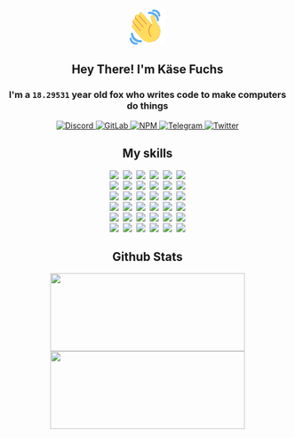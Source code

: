 <div><p align=center><img src=./resources/images/wave.gif width=64px height=64px></p><h2 align=center>Hey There! I'm Käse Fuchs</h2><h3 align=center>I'm a <code>18.29531</code> year old fox who writes code to make computers do things</h3><p align=center><a href=https://discord.com/users/507526681125322772><img alt=Discord src="https://img.shields.io/badge/Discord-5865F2?logo=discord&logoColor=white&style=flat-square#f94dada7b1e34ee97f363fb13126d3df"> </a><a href=https://gitlab.com/kasefuchs><img alt=GitLab src="https://img.shields.io/badge/GitLab-330F63?logo=gitlab&logoColor=white&style=flat-square#f94dada7b1e34ee97f363fb13126d3df"> </a><a href=https://npmjs.com/~kasefuchs><img alt=NPM src="https://img.shields.io/badge/NPM-CB3837?logo=npm&logoColor=white&style=flat-square#f94dada7b1e34ee97f363fb13126d3df"> </a><a href=https://t.me/kasefuchs><img alt=Telegram src="https://img.shields.io/badge/Telegram-2CA5E0?logo=telegram&logoColor=white&style=flat-square#f94dada7b1e34ee97f363fb13126d3df"> </a><a href=https://twitter.com/kasefuchs><img alt=Twitter src="https://img.shields.io/badge/Twitter-1DA1F2?logo=twitter&logoColor=white&style=flat-square#f94dada7b1e34ee97f363fb13126d3df"></a></p><h2 align=center>My skills</h2><p align=center><a href=https://aws.amazon.com/ ><picture><source srcset="https://skillicons.dev/icons?i=aws&theme=dark#f94dada7b1e34ee97f363fb13126d3df" media="(prefers-color-scheme: dark)"><source srcset="https://skillicons.dev/icons?i=aws&theme=light#f94dada7b1e34ee97f363fb13126d3df" media="(prefers-color-scheme: light), (prefers-color-scheme: no-preference)"><img src="https://skillicons.dev/icons?i=aws&theme=light#f94dada7b1e34ee97f363fb13126d3df"></picture></a>&nbsp;&nbsp;<a href=https://en.wikipedia.org/wiki/Bash_(Unix_shell)><picture><source srcset="https://skillicons.dev/icons?i=bash&theme=dark#f94dada7b1e34ee97f363fb13126d3df" media="(prefers-color-scheme: dark)"><source srcset="https://skillicons.dev/icons?i=bash&theme=light#f94dada7b1e34ee97f363fb13126d3df" media="(prefers-color-scheme: light), (prefers-color-scheme: no-preference)"><img src="https://skillicons.dev/icons?i=bash&theme=light#f94dada7b1e34ee97f363fb13126d3df"></picture></a>&nbsp;&nbsp;<a href=https://discord.com/developers/docs><picture><source srcset="https://skillicons.dev/icons?i=bots&theme=dark#f94dada7b1e34ee97f363fb13126d3df" media="(prefers-color-scheme: dark)"><source srcset="https://skillicons.dev/icons?i=bots&theme=light#f94dada7b1e34ee97f363fb13126d3df" media="(prefers-color-scheme: light), (prefers-color-scheme: no-preference)"><img src="https://skillicons.dev/icons?i=bots&theme=light#f94dada7b1e34ee97f363fb13126d3df"></picture></a>&nbsp;&nbsp;<a href=https://www.cloudflare.com/ ><picture><source srcset="https://skillicons.dev/icons?i=cloudflare&theme=dark#f94dada7b1e34ee97f363fb13126d3df" media="(prefers-color-scheme: dark)"><source srcset="https://skillicons.dev/icons?i=cloudflare&theme=light#f94dada7b1e34ee97f363fb13126d3df" media="(prefers-color-scheme: light), (prefers-color-scheme: no-preference)"><img src="https://skillicons.dev/icons?i=cloudflare&theme=light#f94dada7b1e34ee97f363fb13126d3df"></picture></a>&nbsp;&nbsp;<a href=https://en.wikipedia.org/wiki/CSS><picture><source srcset="https://skillicons.dev/icons?i=css&theme=dark#f94dada7b1e34ee97f363fb13126d3df" media="(prefers-color-scheme: dark)"><source srcset="https://skillicons.dev/icons?i=css&theme=light#f94dada7b1e34ee97f363fb13126d3df" media="(prefers-color-scheme: light), (prefers-color-scheme: no-preference)"><img src="https://skillicons.dev/icons?i=css&theme=light#f94dada7b1e34ee97f363fb13126d3df"></picture></a>&nbsp;&nbsp;<a href=https://www.docker.com/ ><picture><source srcset="https://skillicons.dev/icons?i=docker&theme=dark#f94dada7b1e34ee97f363fb13126d3df" media="(prefers-color-scheme: dark)"><source srcset="https://skillicons.dev/icons?i=docker&theme=light#f94dada7b1e34ee97f363fb13126d3df" media="(prefers-color-scheme: light), (prefers-color-scheme: no-preference)"><img src="https://skillicons.dev/icons?i=docker&theme=light#f94dada7b1e34ee97f363fb13126d3df"></picture></a><br><a href=https://www.electronjs.org/ ><picture><source srcset="https://skillicons.dev/icons?i=electron&theme=dark#f94dada7b1e34ee97f363fb13126d3df" media="(prefers-color-scheme: dark)"><source srcset="https://skillicons.dev/icons?i=electron&theme=light#f94dada7b1e34ee97f363fb13126d3df" media="(prefers-color-scheme: light), (prefers-color-scheme: no-preference)"><img src="https://skillicons.dev/icons?i=electron&theme=light#f94dada7b1e34ee97f363fb13126d3df"></picture></a>&nbsp;&nbsp;<a href=https://expressjs.com/ ><picture><source srcset="https://skillicons.dev/icons?i=express&theme=dark#f94dada7b1e34ee97f363fb13126d3df" media="(prefers-color-scheme: dark)"><source srcset="https://skillicons.dev/icons?i=express&theme=light#f94dada7b1e34ee97f363fb13126d3df" media="(prefers-color-scheme: light), (prefers-color-scheme: no-preference)"><img src="https://skillicons.dev/icons?i=express&theme=light#f94dada7b1e34ee97f363fb13126d3df"></picture></a>&nbsp;&nbsp;<a href=https://www.figma.com/ ><picture><source srcset="https://skillicons.dev/icons?i=figma&theme=dark#f94dada7b1e34ee97f363fb13126d3df" media="(prefers-color-scheme: dark)"><source srcset="https://skillicons.dev/icons?i=figma&theme=light#f94dada7b1e34ee97f363fb13126d3df" media="(prefers-color-scheme: light), (prefers-color-scheme: no-preference)"><img src="https://skillicons.dev/icons?i=figma&theme=light#f94dada7b1e34ee97f363fb13126d3df"></picture></a>&nbsp;&nbsp;<a href=https://firebase.google.com/ ><picture><source srcset="https://skillicons.dev/icons?i=firebase&theme=dark#f94dada7b1e34ee97f363fb13126d3df" media="(prefers-color-scheme: dark)"><source srcset="https://skillicons.dev/icons?i=firebase&theme=light#f94dada7b1e34ee97f363fb13126d3df" media="(prefers-color-scheme: light), (prefers-color-scheme: no-preference)"><img src="https://skillicons.dev/icons?i=firebase&theme=light#f94dada7b1e34ee97f363fb13126d3df"></picture></a>&nbsp;&nbsp;<a href=https://flask.palletsprojects.com/ ><picture><source srcset="https://skillicons.dev/icons?i=flask&theme=dark#f94dada7b1e34ee97f363fb13126d3df" media="(prefers-color-scheme: dark)"><source srcset="https://skillicons.dev/icons?i=flask&theme=light#f94dada7b1e34ee97f363fb13126d3df" media="(prefers-color-scheme: light), (prefers-color-scheme: no-preference)"><img src="https://skillicons.dev/icons?i=flask&theme=light#f94dada7b1e34ee97f363fb13126d3df"></picture></a>&nbsp;&nbsp;<a href=https://cloud.google.com/ ><picture><source srcset="https://skillicons.dev/icons?i=gcp&theme=dark#f94dada7b1e34ee97f363fb13126d3df" media="(prefers-color-scheme: dark)"><source srcset="https://skillicons.dev/icons?i=gcp&theme=light#f94dada7b1e34ee97f363fb13126d3df" media="(prefers-color-scheme: light), (prefers-color-scheme: no-preference)"><img src="https://skillicons.dev/icons?i=gcp&theme=light#f94dada7b1e34ee97f363fb13126d3df"></picture></a><br><a href=https://git-scm.com/ ><picture><source srcset="https://skillicons.dev/icons?i=git&theme=dark#f94dada7b1e34ee97f363fb13126d3df" media="(prefers-color-scheme: dark)"><source srcset="https://skillicons.dev/icons?i=git&theme=light#f94dada7b1e34ee97f363fb13126d3df" media="(prefers-color-scheme: light), (prefers-color-scheme: no-preference)"><img src="https://skillicons.dev/icons?i=git&theme=light#f94dada7b1e34ee97f363fb13126d3df"></picture></a>&nbsp;&nbsp;<a href=https://github.com/ ><picture><source srcset="https://skillicons.dev/icons?i=github&theme=dark#f94dada7b1e34ee97f363fb13126d3df" media="(prefers-color-scheme: dark)"><source srcset="https://skillicons.dev/icons?i=github&theme=light#f94dada7b1e34ee97f363fb13126d3df" media="(prefers-color-scheme: light), (prefers-color-scheme: no-preference)"><img src="https://skillicons.dev/icons?i=github&theme=light#f94dada7b1e34ee97f363fb13126d3df"></picture></a>&nbsp;&nbsp;<a href=https://gitlab.com/ ><picture><source srcset="https://skillicons.dev/icons?i=gitlab&theme=dark#f94dada7b1e34ee97f363fb13126d3df" media="(prefers-color-scheme: dark)"><source srcset="https://skillicons.dev/icons?i=gitlab&theme=light#f94dada7b1e34ee97f363fb13126d3df" media="(prefers-color-scheme: light), (prefers-color-scheme: no-preference)"><img src="https://skillicons.dev/icons?i=gitlab&theme=light#f94dada7b1e34ee97f363fb13126d3df"></picture></a>&nbsp;&nbsp;<a href=https://www.heroku.com/ ><picture><source srcset="https://skillicons.dev/icons?i=heroku&theme=dark#f94dada7b1e34ee97f363fb13126d3df" media="(prefers-color-scheme: dark)"><source srcset="https://skillicons.dev/icons?i=heroku&theme=light#f94dada7b1e34ee97f363fb13126d3df" media="(prefers-color-scheme: light), (prefers-color-scheme: no-preference)"><img src="https://skillicons.dev/icons?i=heroku&theme=light#f94dada7b1e34ee97f363fb13126d3df"></picture></a>&nbsp;&nbsp;<a href=https://en.wikipedia.org/wiki/HTML><picture><source srcset="https://skillicons.dev/icons?i=html&theme=dark#f94dada7b1e34ee97f363fb13126d3df" media="(prefers-color-scheme: dark)"><source srcset="https://skillicons.dev/icons?i=html&theme=light#f94dada7b1e34ee97f363fb13126d3df" media="(prefers-color-scheme: light), (prefers-color-scheme: no-preference)"><img src="https://skillicons.dev/icons?i=html&theme=light#f94dada7b1e34ee97f363fb13126d3df"></picture></a>&nbsp;&nbsp;<a href=https://en.wikipedia.org/wiki/JavaScript><picture><source srcset="https://skillicons.dev/icons?i=js&theme=dark#f94dada7b1e34ee97f363fb13126d3df" media="(prefers-color-scheme: dark)"><source srcset="https://skillicons.dev/icons?i=js&theme=light#f94dada7b1e34ee97f363fb13126d3df" media="(prefers-color-scheme: light), (prefers-color-scheme: no-preference)"><img src="https://skillicons.dev/icons?i=js&theme=light#f94dada7b1e34ee97f363fb13126d3df"></picture></a><br><a href=https://en.wikipedia.org/wiki/Linux><picture><source srcset="https://skillicons.dev/icons?i=linux&theme=dark#f94dada7b1e34ee97f363fb13126d3df" media="(prefers-color-scheme: dark)"><source srcset="https://skillicons.dev/icons?i=linux&theme=light#f94dada7b1e34ee97f363fb13126d3df" media="(prefers-color-scheme: light), (prefers-color-scheme: no-preference)"><img src="https://skillicons.dev/icons?i=linux&theme=light#f94dada7b1e34ee97f363fb13126d3df"></picture></a>&nbsp;&nbsp;<a href=https://mui.com/ ><picture><source srcset="https://skillicons.dev/icons?i=materialui&theme=dark#f94dada7b1e34ee97f363fb13126d3df" media="(prefers-color-scheme: dark)"><source srcset="https://skillicons.dev/icons?i=materialui&theme=light#f94dada7b1e34ee97f363fb13126d3df" media="(prefers-color-scheme: light), (prefers-color-scheme: no-preference)"><img src="https://skillicons.dev/icons?i=materialui&theme=light#f94dada7b1e34ee97f363fb13126d3df"></picture></a>&nbsp;&nbsp;<a href=https://en.wikipedia.org/wiki/Markdown><picture><source srcset="https://skillicons.dev/icons?i=md&theme=dark#f94dada7b1e34ee97f363fb13126d3df" media="(prefers-color-scheme: dark)"><source srcset="https://skillicons.dev/icons?i=md&theme=light#f94dada7b1e34ee97f363fb13126d3df" media="(prefers-color-scheme: light), (prefers-color-scheme: no-preference)"><img src="https://skillicons.dev/icons?i=md&theme=light#f94dada7b1e34ee97f363fb13126d3df"></picture></a>&nbsp;&nbsp;<a href=https://www.mongodb.com/ ><picture><source srcset="https://skillicons.dev/icons?i=mongodb&theme=dark#f94dada7b1e34ee97f363fb13126d3df" media="(prefers-color-scheme: dark)"><source srcset="https://skillicons.dev/icons?i=mongodb&theme=light#f94dada7b1e34ee97f363fb13126d3df" media="(prefers-color-scheme: light), (prefers-color-scheme: no-preference)"><img src="https://skillicons.dev/icons?i=mongodb&theme=light#f94dada7b1e34ee97f363fb13126d3df"></picture></a>&nbsp;&nbsp;<a href=https://www.mysql.com/ ><picture><source srcset="https://skillicons.dev/icons?i=mysql&theme=dark#f94dada7b1e34ee97f363fb13126d3df" media="(prefers-color-scheme: dark)"><source srcset="https://skillicons.dev/icons?i=mysql&theme=light#f94dada7b1e34ee97f363fb13126d3df" media="(prefers-color-scheme: light), (prefers-color-scheme: no-preference)"><img src="https://skillicons.dev/icons?i=mysql&theme=light#f94dada7b1e34ee97f363fb13126d3df"></picture></a>&nbsp;&nbsp;<a href=https://nextjs.org/ ><picture><source srcset="https://skillicons.dev/icons?i=nextjs&theme=dark#f94dada7b1e34ee97f363fb13126d3df" media="(prefers-color-scheme: dark)"><source srcset="https://skillicons.dev/icons?i=nextjs&theme=light#f94dada7b1e34ee97f363fb13126d3df" media="(prefers-color-scheme: light), (prefers-color-scheme: no-preference)"><img src="https://skillicons.dev/icons?i=nextjs&theme=light#f94dada7b1e34ee97f363fb13126d3df"></picture></a><br><a href=https://nodejs.org/en/ ><picture><source srcset="https://skillicons.dev/icons?i=nodejs&theme=dark#f94dada7b1e34ee97f363fb13126d3df" media="(prefers-color-scheme: dark)"><source srcset="https://skillicons.dev/icons?i=nodejs&theme=light#f94dada7b1e34ee97f363fb13126d3df" media="(prefers-color-scheme: light), (prefers-color-scheme: no-preference)"><img src="https://skillicons.dev/icons?i=nodejs&theme=light#f94dada7b1e34ee97f363fb13126d3df"></picture></a>&nbsp;&nbsp;<a href=https://www.postgresql.org/ ><picture><source srcset="https://skillicons.dev/icons?i=postgres&theme=dark#f94dada7b1e34ee97f363fb13126d3df" media="(prefers-color-scheme: dark)"><source srcset="https://skillicons.dev/icons?i=postgres&theme=light#f94dada7b1e34ee97f363fb13126d3df" media="(prefers-color-scheme: light), (prefers-color-scheme: no-preference)"><img src="https://skillicons.dev/icons?i=postgres&theme=light#f94dada7b1e34ee97f363fb13126d3df"></picture></a>&nbsp;&nbsp;<a href=https://learn.microsoft.com/en-us/powershell/ ><picture><source srcset="https://skillicons.dev/icons?i=powershell&theme=dark#f94dada7b1e34ee97f363fb13126d3df" media="(prefers-color-scheme: dark)"><source srcset="https://skillicons.dev/icons?i=powershell&theme=light#f94dada7b1e34ee97f363fb13126d3df" media="(prefers-color-scheme: light), (prefers-color-scheme: no-preference)"><img src="https://skillicons.dev/icons?i=powershell&theme=light#f94dada7b1e34ee97f363fb13126d3df"></picture></a>&nbsp;&nbsp;<a href=https://www.python.org/ ><picture><source srcset="https://skillicons.dev/icons?i=py&theme=dark#f94dada7b1e34ee97f363fb13126d3df" media="(prefers-color-scheme: dark)"><source srcset="https://skillicons.dev/icons?i=py&theme=light#f94dada7b1e34ee97f363fb13126d3df" media="(prefers-color-scheme: light), (prefers-color-scheme: no-preference)"><img src="https://skillicons.dev/icons?i=py&theme=light#f94dada7b1e34ee97f363fb13126d3df"></picture></a>&nbsp;&nbsp;<a href=https://www.raspberrypi.org/ ><picture><source srcset="https://skillicons.dev/icons?i=raspberrypi&theme=dark#f94dada7b1e34ee97f363fb13126d3df" media="(prefers-color-scheme: dark)"><source srcset="https://skillicons.dev/icons?i=raspberrypi&theme=light#f94dada7b1e34ee97f363fb13126d3df" media="(prefers-color-scheme: light), (prefers-color-scheme: no-preference)"><img src="https://skillicons.dev/icons?i=raspberrypi&theme=light#f94dada7b1e34ee97f363fb13126d3df"></picture></a>&nbsp;&nbsp;<a href=https://reactjs.org/ ><picture><source srcset="https://skillicons.dev/icons?i=react&theme=dark#f94dada7b1e34ee97f363fb13126d3df" media="(prefers-color-scheme: dark)"><source srcset="https://skillicons.dev/icons?i=react&theme=light#f94dada7b1e34ee97f363fb13126d3df" media="(prefers-color-scheme: light), (prefers-color-scheme: no-preference)"><img src="https://skillicons.dev/icons?i=react&theme=light#f94dada7b1e34ee97f363fb13126d3df"></picture></a><br><a href=https://redux.js.org/ ><picture><source srcset="https://skillicons.dev/icons?i=redux&theme=dark#f94dada7b1e34ee97f363fb13126d3df" media="(prefers-color-scheme: dark)"><source srcset="https://skillicons.dev/icons?i=redux&theme=light#f94dada7b1e34ee97f363fb13126d3df" media="(prefers-color-scheme: light), (prefers-color-scheme: no-preference)"><img src="https://skillicons.dev/icons?i=redux&theme=light#f94dada7b1e34ee97f363fb13126d3df"></picture></a>&nbsp;&nbsp;<a href=https://en.wikipedia.org/wiki/Regular_expression><picture><source srcset="https://skillicons.dev/icons?i=regex&theme=dark#f94dada7b1e34ee97f363fb13126d3df" media="(prefers-color-scheme: dark)"><source srcset="https://skillicons.dev/icons?i=regex&theme=light#f94dada7b1e34ee97f363fb13126d3df" media="(prefers-color-scheme: light), (prefers-color-scheme: no-preference)"><img src="https://skillicons.dev/icons?i=regex&theme=light#f94dada7b1e34ee97f363fb13126d3df"></picture></a>&nbsp;&nbsp;<a href=https://en.wikipedia.org/wiki/Sass_(stylesheet_language)><picture><source srcset="https://skillicons.dev/icons?i=sass&theme=dark#f94dada7b1e34ee97f363fb13126d3df" media="(prefers-color-scheme: dark)"><source srcset="https://skillicons.dev/icons?i=sass&theme=light#f94dada7b1e34ee97f363fb13126d3df" media="(prefers-color-scheme: light), (prefers-color-scheme: no-preference)"><img src="https://skillicons.dev/icons?i=sass&theme=light#f94dada7b1e34ee97f363fb13126d3df"></picture></a>&nbsp;&nbsp;<a href=https://www.typescriptlang.org/ ><picture><source srcset="https://skillicons.dev/icons?i=ts&theme=dark#f94dada7b1e34ee97f363fb13126d3df" media="(prefers-color-scheme: dark)"><source srcset="https://skillicons.dev/icons?i=ts&theme=light#f94dada7b1e34ee97f363fb13126d3df" media="(prefers-color-scheme: light), (prefers-color-scheme: no-preference)"><img src="https://skillicons.dev/icons?i=ts&theme=light#f94dada7b1e34ee97f363fb13126d3df"></picture></a>&nbsp;&nbsp;<a href=https://unity.com/ ><picture><source srcset="https://skillicons.dev/icons?i=unity&theme=dark#f94dada7b1e34ee97f363fb13126d3df" media="(prefers-color-scheme: dark)"><source srcset="https://skillicons.dev/icons?i=unity&theme=light#f94dada7b1e34ee97f363fb13126d3df" media="(prefers-color-scheme: light), (prefers-color-scheme: no-preference)"><img src="https://skillicons.dev/icons?i=unity&theme=light#f94dada7b1e34ee97f363fb13126d3df"></picture></a>&nbsp;&nbsp;<a href=https://workers.cloudflare.com/ ><picture><source srcset="https://skillicons.dev/icons?i=workers&theme=dark#f94dada7b1e34ee97f363fb13126d3df" media="(prefers-color-scheme: dark)"><source srcset="https://skillicons.dev/icons?i=workers&theme=light#f94dada7b1e34ee97f363fb13126d3df" media="(prefers-color-scheme: light), (prefers-color-scheme: no-preference)"><img src="https://skillicons.dev/icons?i=workers&theme=light#f94dada7b1e34ee97f363fb13126d3df"></picture></a><br></p><h2 align=center>Github Stats</h2><p align=center><picture><source srcset="https://github-readme-stats-kasefuchs.vercel.app/api/?count_private=true&hide_border=true&hide_rank=true&line_height=20&hide_title=true&username=Kasefuchs&theme=dark#f94dada7b1e34ee97f363fb13126d3df" media="(prefers-color-scheme: dark)"><source srcset="https://github-readme-stats-kasefuchs.vercel.app/api/?count_private=true&hide_border=true&hide_rank=true&line_height=20&hide_title=true&username=Kasefuchs&theme=light#f94dada7b1e34ee97f363fb13126d3df" media="(prefers-color-scheme: light), (prefers-color-scheme: no-preference)"><img align=middle width=350 height=140 src="https://github-readme-stats-kasefuchs.vercel.app/api/?count_private=true&hide_border=true&hide_rank=true&line_height=20&hide_title=true&username=Kasefuchs&theme=light#f94dada7b1e34ee97f363fb13126d3df"></picture><picture><source srcset="https://github-readme-stats-kasefuchs.vercel.app/api/top-langs/?count_private=true&hide_border=true&layout=compact&username=Kasefuchs&theme=dark#f94dada7b1e34ee97f363fb13126d3df" media="(prefers-color-scheme: dark)"><source srcset="https://github-readme-stats-kasefuchs.vercel.app/api/top-langs/?count_private=true&hide_border=true&layout=compact&username=Kasefuchs&theme=light#f94dada7b1e34ee97f363fb13126d3df" media="(prefers-color-scheme: light), (prefers-color-scheme: no-preference)"><img align=middle width=350 height=140 src="https://github-readme-stats-kasefuchs.vercel.app/api/top-langs/?count_private=true&hide_border=true&layout=compact&username=Kasefuchs&theme=light#f94dada7b1e34ee97f363fb13126d3df"></picture></p><img src="https://hit.yhype.me/github/profile?user_id=64592097#f94dada7b1e34ee97f363fb13126d3df" alt=""></div>